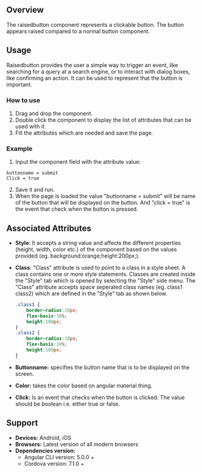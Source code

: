 ## Overview
The raisedbutton component represents a clickable button. The button appears raised compared to a normal button component.

## Usage
Raisedbutton provides the user a simple way to trigger an event, like searching for a query at a search engine, or to interact with dialog boxes, like confirming an action. It can be used to represent that the button is important.

### How to use   
1. Drag and drop the component. 
2. Double click the component to display the list of attributes that can be used with it.
3. Fill the attributes which are needed and save the page.

### Example 
1. Input the component field with the attribute value:
``` 
buttonname = submit
Click = true
```
2. Save it and run.
3. When the page is loaded the value "buttonname = submit" will be name of the button that will be displayed on the button. And "click = true" is the event that check when the button is pressed.

## Associated Attributes
- **Style**: It accepts a string value and affects the different properties (height, width, color etc.) of the component based on the values provided (eg. background:orange;height:200px;).

- **Class**: "Class" attribute is used to point to a class in a style sheet. A class contains one or more style statements. Classes are created inside the "Style" tab which is opened by selecting the "Style" side menu. The "Class" attribute accepts space seperated class names (eg. class1 class2) which are defined in the "Style" tab as shown below.
    ```css
    .class1 {
        border-radius:10px;
        flex-basis:10%;
        height:100px;
    }
    .class2 {
        border-radius:10px;
        flex-basis:10%;
        height:100px;
    }
    
    ```
- **Buttonname:** specifies the button name that is to be displayed on the screen.
- **Color:** takes the color based on angular material thing.
- **Click:** Is an event that checks when the button is clicked. The value should be boolean i.e. either true or false.

## Support
- **Devices:** Android, iOS
- **Browsers:**  Latest version of all modern browsers
- **Dependencies version:** 
    - Angular CLI version: 5.0.0 + 
    - Cordova version: 7.1.0 +
